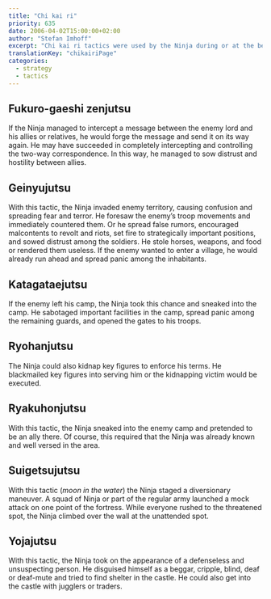```yaml
---
title: "Chi kai ri"
priority: 635
date: 2006-04-02T15:00:00+02:00
author: "Stefan Imhoff"
excerpt: "Chi kai ri tactics were used by the Ninja during or at the beginning of a confrontation. They mainly include sabotage and infiltration techniques."
translationKey: "chikairiPage"
categories:
  - strategy
  - tactics
---
```


## Fukuro-gaeshi zenjutsu

If the Ninja managed to intercept a message between the enemy lord and his allies or relatives, he would forge the message and send it on its way again. He may have succeeded in completely intercepting and controlling the two-way correspondence. In this way, he managed to sow distrust and hostility between allies.

## Geinyujutsu

With this tactic, the Ninja invaded enemy territory, causing confusion and spreading fear and terror. He foresaw the enemy’s troop movements and immediately countered them. Or he spread false rumors, encouraged malcontents to revolt and riots, set fire to strategically important positions, and sowed distrust among the soldiers. He stole horses, weapons, and food or rendered them useless. If the enemy wanted to enter a village, he would already run ahead and spread panic among the inhabitants.

## Katagataejutsu

If the enemy left his camp, the Ninja took this chance and sneaked into the camp. He sabotaged important facilities in the camp, spread panic among the remaining guards, and opened the gates to his troops.

## Ryohanjutsu

The Ninja could also kidnap key figures to enforce his terms. He blackmailed key figures into serving him or the kidnapping victim would be executed.

## Ryakuhonjutsu

With this tactic, the Ninja sneaked into the enemy camp and pretended to be an ally there. Of course, this required that the Ninja was already known and well versed in the area.

## Suigetsujutsu

With this tactic (_moon in the water_) the Ninja staged a diversionary maneuver. A squad of Ninja or part of the regular army launched a mock attack on one point of the fortress. While everyone rushed to the threatened spot, the Ninja climbed over the wall at the unattended spot.

## Yojajutsu

With this tactic, the Ninja took on the appearance of a defenseless and unsuspecting person. He disguised himself as a beggar, cripple, blind, deaf or deaf-mute and tried to find shelter in the castle. He could also get into the castle with jugglers or traders.

